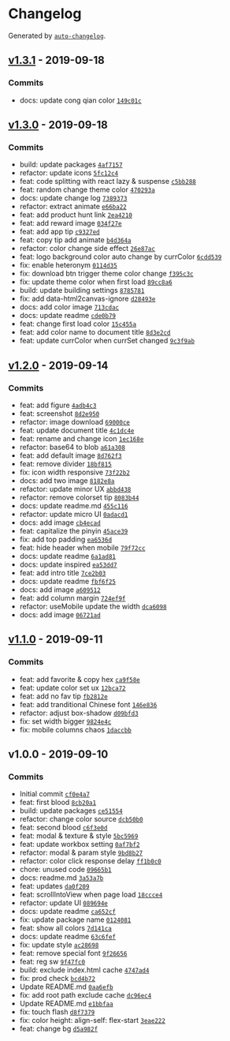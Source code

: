 # Changelog

Generated by [`auto-changelog`](https://github.com/CookPete/auto-changelog).

## [v1.3.1](https://github.com/zerosoul/chinese-colors/compare/v1.3.0...v1.3.1) - 2019-09-18

### Commits

- docs: update cong qian color [`149c01c`](https://github.com/zerosoul/chinese-colors/commit/149c01c99b63effecc73fd55a5aee5597a20408d)

## [v1.3.0](https://github.com/zerosoul/chinese-colors/compare/v1.2.0...v1.3.0) - 2019-09-18

### Commits

- build: update packages [`4af7157`](https://github.com/zerosoul/chinese-colors/commit/4af71576956bf98903bcf9ff7b15f5d7eeb7cb81)
- refactor: update icons [`5fc12c4`](https://github.com/zerosoul/chinese-colors/commit/5fc12c4fef2a96a33c5d6a3dbf510d08d050cfee)
- feat: code splitting with react lazy & suspense [`c5bb288`](https://github.com/zerosoul/chinese-colors/commit/c5bb2883d7a42b19c5a76e4813b74d3ab543d258)
- feat: random change theme color [`470293a`](https://github.com/zerosoul/chinese-colors/commit/470293a522324aa8fbb1ac21e579c980f3218fd8)
- docs: update change log [`7389373`](https://github.com/zerosoul/chinese-colors/commit/7389373a926c18d741c5a0c1a9d124273035ac9d)
- refactor: extract animate [`e66ba22`](https://github.com/zerosoul/chinese-colors/commit/e66ba22cfca5f16ef99e896309e08c1476191584)
- feat: add product hunt link [`2ea4210`](https://github.com/zerosoul/chinese-colors/commit/2ea42107c65e9d78d393fd46cc169df0bf09e994)
- feat: add reward image [`034f27e`](https://github.com/zerosoul/chinese-colors/commit/034f27e8c8921294c7def257814f8a2486e191a2)
- feat: add app tip [`c9327ed`](https://github.com/zerosoul/chinese-colors/commit/c9327ed11f82484588b5f557c4d8c8aea0f14da4)
- feat: copy tip add animate [`b4d364a`](https://github.com/zerosoul/chinese-colors/commit/b4d364a6ccf4bc49f3f313a5da452045754f7090)
- refactor: color change side effect [`26e87ac`](https://github.com/zerosoul/chinese-colors/commit/26e87ac353af053e48014017fad21b94c7150d81)
- feat: logo background color auto change by currColor [`6cdd539`](https://github.com/zerosoul/chinese-colors/commit/6cdd539b24afe2170ea0ad837dc490f06e458610)
- fix: enable heteronym [`0114d35`](https://github.com/zerosoul/chinese-colors/commit/0114d3536609e97e61233b9cbb494da10934c921)
- fix: download btn trigger theme color change [`f395c3c`](https://github.com/zerosoul/chinese-colors/commit/f395c3cb31fb9f904a8cab54ed095ce3f18d9e00)
- fix: update theme color when first load [`89cc8a6`](https://github.com/zerosoul/chinese-colors/commit/89cc8a60a2bcc9d0c3b7a0c8a4122fd448b5e6be)
- build: update building settings [`8785781`](https://github.com/zerosoul/chinese-colors/commit/8785781cd3f4511f3460302b0560a5d2448afb8c)
- fix: add data-html2canvas-ignore [`d28493e`](https://github.com/zerosoul/chinese-colors/commit/d28493e0db4770c72b9aec658cfcd8c8bf70ddfe)
- docs: add color image [`713cdac`](https://github.com/zerosoul/chinese-colors/commit/713cdace74f9ea54bdfd39ad3f23ef649ac8f3c5)
- docs: update readme [`cde0b79`](https://github.com/zerosoul/chinese-colors/commit/cde0b794730172a3118d8c9505d10882888bf868)
- feat: change first load color [`15c455a`](https://github.com/zerosoul/chinese-colors/commit/15c455a50786378ffab0540ab246c65bd2467b93)
- feat: add color name to document title [`8d3e2cd`](https://github.com/zerosoul/chinese-colors/commit/8d3e2cd3cc27fe99073e9ce0d9b7d13eaea24051)
- feat: update currColor when currSet changed [`9c3f9ab`](https://github.com/zerosoul/chinese-colors/commit/9c3f9aba04298a7f4aa1004b79c6ce2fd9c68cd7)

## [v1.2.0](https://github.com/zerosoul/chinese-colors/compare/v1.1.0...v1.2.0) - 2019-09-14

### Commits

- feat: add figure [`4adb4c3`](https://github.com/zerosoul/chinese-colors/commit/4adb4c35f8d1a22a783c571fa7d6050c4c4a4382)
- feat: screenshot [`8d2e950`](https://github.com/zerosoul/chinese-colors/commit/8d2e950e408ccba60b567457b3db793ded436964)
- refactor: image download [`69000ce`](https://github.com/zerosoul/chinese-colors/commit/69000ce118035833f5d6769182ea828944c4684d)
- feat: update document title [`4c1dc4e`](https://github.com/zerosoul/chinese-colors/commit/4c1dc4e2712d6b5f3de9aefd2fb9b8f62b90915b)
- feat: rename and change icon [`1ec168e`](https://github.com/zerosoul/chinese-colors/commit/1ec168eb5650c9efcca05246ab77fe5c06ac0a96)
- refactor: base64 to blob [`a61a308`](https://github.com/zerosoul/chinese-colors/commit/a61a308b6a084f74c9e11b62dfd22d21f764975b)
- feat: add default image [`8d762f3`](https://github.com/zerosoul/chinese-colors/commit/8d762f33377239309b34f4a796742b3d4782dd23)
- feat: remove divider [`18bf815`](https://github.com/zerosoul/chinese-colors/commit/18bf815eedd76bc01bb510cc30b286e662efae67)
- fix: icon width responsive [`73f22b2`](https://github.com/zerosoul/chinese-colors/commit/73f22b293c4881cb28f408a87514a43f9a42ec5c)
- docs: add two image [`8182e8a`](https://github.com/zerosoul/chinese-colors/commit/8182e8ae7627deb0d139f9d756d8e686425e1696)
- refactor: update minor UX [`abbd438`](https://github.com/zerosoul/chinese-colors/commit/abbd4380264aad31dd7b57cbd15f0f56bbbe0fa4)
- refactor: remove colorset tip [`8083b44`](https://github.com/zerosoul/chinese-colors/commit/8083b4444e5fdbb3fb81099505cba7cfc787b4b6)
- docs: update readme.md [`455c116`](https://github.com/zerosoul/chinese-colors/commit/455c1162018a4b67af0c7954b7e19bee04c42400)
- refactor: update micro UI [`0adacd1`](https://github.com/zerosoul/chinese-colors/commit/0adacd11bd6734c3a58c107d16ace70d40dea9b4)
- docs: add image [`cb4ecad`](https://github.com/zerosoul/chinese-colors/commit/cb4ecada2f47aa662debf009dd01c08ec1f3d399)
- feat: capitalize the pinyin [`45ace39`](https://github.com/zerosoul/chinese-colors/commit/45ace39b00ee621160c9f44e7d397826abf71425)
- fix: add top padding [`ea6536d`](https://github.com/zerosoul/chinese-colors/commit/ea6536dac5f8aac4c604dbf846802443b45e1bf5)
- feat: hide header when mobile [`79f72cc`](https://github.com/zerosoul/chinese-colors/commit/79f72cc86b743f39017eacd864c8072e0e318978)
- docs: update readme [`6a1ad81`](https://github.com/zerosoul/chinese-colors/commit/6a1ad8173df47616ba69ac65f25ae03a88ae5548)
- docs: update inspired [`ea53dd7`](https://github.com/zerosoul/chinese-colors/commit/ea53dd71dc205eb7a1bdf6eebf0eea37c8b52bff)
- feat: add intro title [`7ce2b03`](https://github.com/zerosoul/chinese-colors/commit/7ce2b03f7ec820bdd3236926d5f2cb3caf034b10)
- docs: update readme [`fbf6f25`](https://github.com/zerosoul/chinese-colors/commit/fbf6f25e78c1a7dacb5dea29cc3fbb5a5e4a729c)
- docs: add image [`a609512`](https://github.com/zerosoul/chinese-colors/commit/a60951203aab541a554d8e5a2305bbc29ac545e4)
- feat: add column margin [`724ef9f`](https://github.com/zerosoul/chinese-colors/commit/724ef9f032bc9b9ab56d1a42bd3f659969ce4dc6)
- refactor: useMobile update the width [`dca6098`](https://github.com/zerosoul/chinese-colors/commit/dca6098f0c37fa23a9c167f47cd0edf18d643ea9)
- docs: add image [`06721ad`](https://github.com/zerosoul/chinese-colors/commit/06721add65e817f722d34486a44fcd9a7cf47f54)

## [v1.1.0](https://github.com/zerosoul/chinese-colors/compare/v1.0.0...v1.1.0) - 2019-09-11

### Commits

- feat: add favorite & copy hex [`ca9f58e`](https://github.com/zerosoul/chinese-colors/commit/ca9f58e7ec771a92664734fdc0595bf6657f969c)
- feat: update color set ux [`12bca72`](https://github.com/zerosoul/chinese-colors/commit/12bca721379c6aff9e9f233f68da0cfebe2cd2f2)
- feat: add no fav tip [`fb2812e`](https://github.com/zerosoul/chinese-colors/commit/fb2812e91f9ce418864048145bb4b17751b452de)
- feat: add tranditional Chinese font [`146e836`](https://github.com/zerosoul/chinese-colors/commit/146e836b3a16c9645d91f143faf7f908015a146a)
- refactor: adjust box-shadow [`d09bfd3`](https://github.com/zerosoul/chinese-colors/commit/d09bfd3bb3e79869ce222c4e1e048d5fd1ac9c7e)
- fix: set width bigger [`9824e4c`](https://github.com/zerosoul/chinese-colors/commit/9824e4c0b74c7bad3e02b47a773e064a2125a037)
- fix: mobile columns chaos [`1daccbb`](https://github.com/zerosoul/chinese-colors/commit/1daccbb118a4b22efccaf100cbe90bc29b9b59a9)

## v1.0.0 - 2019-09-10

### Commits

- Initial commit [`cf0e4a7`](https://github.com/zerosoul/chinese-colors/commit/cf0e4a7ad2584ad3cee8ce7f8b11e7ad81b1191d)
- feat: first blood [`8cb20a1`](https://github.com/zerosoul/chinese-colors/commit/8cb20a1cc035a59167ea3332d9054efe8518bb66)
- build: update packages [`ce51554`](https://github.com/zerosoul/chinese-colors/commit/ce515545247f79b85b46ab0261226aee0562f834)
- refactor: change color source [`dcb50b0`](https://github.com/zerosoul/chinese-colors/commit/dcb50b009966efbf72a3c4b831685315a0c5671c)
- feat: second blood [`c6f3e0d`](https://github.com/zerosoul/chinese-colors/commit/c6f3e0da3dfda41b915ea4a3ef8cf4345525e300)
- feat: modal & texture & style [`5bc5969`](https://github.com/zerosoul/chinese-colors/commit/5bc596925956460552c1dc19a7965251865cf73a)
- feat: update workbox setting [`0af7bf2`](https://github.com/zerosoul/chinese-colors/commit/0af7bf22ebb641ee68f3ca76ad116b226ce97e64)
- refactor: modal & param style [`9bd8b27`](https://github.com/zerosoul/chinese-colors/commit/9bd8b27a11a788b676d8ce3765404d96309c562e)
- refactor: color click response delay [`ff1b0c0`](https://github.com/zerosoul/chinese-colors/commit/ff1b0c0290e395ae9e34e82e0cc97e832ded7f25)
- chore: unused code [`09665b1`](https://github.com/zerosoul/chinese-colors/commit/09665b141715ab9307d5278a24473a0706c9e056)
- docs: readme.md [`3a53a7b`](https://github.com/zerosoul/chinese-colors/commit/3a53a7b4902f52dcd4b174b7f31b46496b90da46)
- feat: updates [`da0f209`](https://github.com/zerosoul/chinese-colors/commit/da0f2095a474c3a9a37117ba6d648bde87b8e7dc)
- feat: scrollIntoView when page load [`18ccce4`](https://github.com/zerosoul/chinese-colors/commit/18ccce452cef4727abf0d890fdb974b5d528d23c)
- refactor: update UI [`089694e`](https://github.com/zerosoul/chinese-colors/commit/089694e2fdcff30aed9c47d3e09c8b4e25466522)
- docs: update readme [`ca652cf`](https://github.com/zerosoul/chinese-colors/commit/ca652cf2c4d0abec5aa55f778113e855191da3e5)
- fix: update package name [`0124081`](https://github.com/zerosoul/chinese-colors/commit/0124081066742d1dfc60d1c087c3b7290f48a7c9)
- feat: show all colors [`7d141ca`](https://github.com/zerosoul/chinese-colors/commit/7d141ca49064eca5e02ff19108f90f1afa560c34)
- docs: update readme [`63c6fef`](https://github.com/zerosoul/chinese-colors/commit/63c6feff9554de286ccf99424b1aaefbd3526b68)
- fix: update style [`ac28698`](https://github.com/zerosoul/chinese-colors/commit/ac28698ad3128fa77ce963c522e55d528a476f18)
- feat: remove  special font [`9f26656`](https://github.com/zerosoul/chinese-colors/commit/9f26656966555be49fa3cc37746a1352aa9be242)
- feat: reg sw [`9f47fc0`](https://github.com/zerosoul/chinese-colors/commit/9f47fc0b4885dcd0a0273fc8705c3475cc015fb3)
- build: exclude index.html cache [`4747ad4`](https://github.com/zerosoul/chinese-colors/commit/4747ad43bf49e4613d0c7355f95df4f75856fc1e)
- fix: prod check [`bcd4b72`](https://github.com/zerosoul/chinese-colors/commit/bcd4b7289445658a2b10f7a2d71605b15bbeb257)
- Update README.md [`0aa6efb`](https://github.com/zerosoul/chinese-colors/commit/0aa6efbf6e6e94cb6da59aa40283727a7b719939)
- fix: add root path exclude cache [`dc96ec4`](https://github.com/zerosoul/chinese-colors/commit/dc96ec4609f1d80529ef3a396561a6d54d391400)
- Update README.md [`e1bbfaa`](https://github.com/zerosoul/chinese-colors/commit/e1bbfaa3a6e88570a0e3cbe4ec2dab63a05ed979)
- fix: touch flash [`d8f7379`](https://github.com/zerosoul/chinese-colors/commit/d8f73796e1ed3c804f6684a328a975c2bae66925)
- fix: color height: align-self: flex-start [`3eae222`](https://github.com/zerosoul/chinese-colors/commit/3eae222f427ff49a027fc106626cdb0773197320)
- feat: change bg [`d5a982f`](https://github.com/zerosoul/chinese-colors/commit/d5a982f43cff1dd06b867ee1227d69705169bccd)
